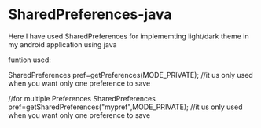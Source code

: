 # SharedPreferences-java
Here I have used SharedPreferences for implememting light/dark theme in my android application using java

funtion used:

SharedPreferences pref=getPreferences(MODE_PRIVATE);  //it us only used when you want only one preference to save

//for multiple Preferences 
SharedPreferences pref=getSharedPreferences("mypref",MODE_PRIVATE);  //it us only used when you want only one preference to save
